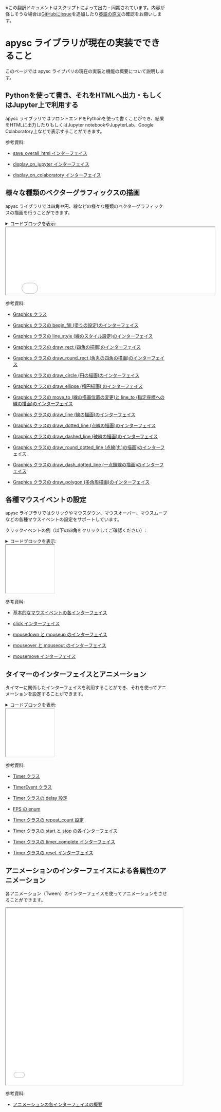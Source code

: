 <span class="inconspicuous-txt">※この翻訳ドキュメントはスクリプトによって出力・同期されています。内容が怪しそうな場合は<a href="https://github.com/simon-ritchie/apysc/issues" target="_blank">GitHubにissue</a>を追加したり[英語の原文](https://simon-ritchie.github.io/apysc/en/what_apysc_can_do.html)の確認をお願いします。</span>

# apysc ライブラリが現在の実装でできること

このページでは apysc ライブパリの現在の実装と機能の概要について説明します。

## Pythonを使って書き、それをHTMLへ出力・もしくはJupyter上で利用する

apysc ライブラリではフロントエンドをPythonを使って書くことができ、結果をHTMLに出力したりもしくはJupyter notebookやJupyterLab、Google Colaboratory上などで表示することができます。

参考資料:

- [save_overall_html インターフェイス](jp_save_overall_html.md)
- [display_on_jupyter インターフェイス](jp_display_on_jupyter.md)

- [display_on_colaboratory インターフェイス](jp_display_on_colaboratory.md)

## 様々な種類のベクターグラフィックスの描画

apysc ライブラリでは四角や円、線などの様々な種類のベクターグラフィックスの描画を行うことができます。

<details>
<summary>コードブロックを表示:</summary>

```py
# runnable
import apysc as ap

ap.Stage(
    stage_width=650, stage_height=210, background_color="#333", stage_elem_id="stage"
)
sprite: ap.Sprite = ap.Sprite()

sprite.graphics.begin_fill(color="#0af")
sprite.graphics.draw_rect(x=50, y=50, width=50, height=50)

sprite.graphics.draw_round_rect(
    x=150, y=50, width=50, height=50, ellipse_width=12, ellipse_height=12
)

sprite.graphics.draw_circle(x=275, y=75, radius=25)

sprite.graphics.draw_ellipse(x=375, y=75, width=50, height=30)

sprite.graphics.draw_polygon(
    points=[
        ap.Point2D(x=475, y=50),
        ap.Point2D(x=450, y=100),
        ap.Point2D(x=500, y=100),
    ]
)

sprite.graphics.begin_fill(color="")
sprite.graphics.line_style(color="#eee", thickness=3)
sprite.graphics.move_to(x=550, y=50)
sprite.graphics.line_to(x=600, y=50)
sprite.graphics.line_to(x=550, y=100)
sprite.graphics.line_to(x=600, y=100)

sprite.graphics.draw_line(x_start=50, y_start=130, x_end=600, y_end=130)
sprite.graphics.draw_dotted_line(
    x_start=50, y_start=145, x_end=600, y_end=145, dot_size=2
)
sprite.graphics.draw_round_dotted_line(
    x_start=53, y_start=160, x_end=600, y_end=160, round_size=6, space_size=6
)

ap.save_overall_html(dest_dir_path="what_apysc_can_do_draw_vector_graphics/")
```

</details>

<iframe src="static/what_apysc_can_do_draw_vector_graphics/index.html" width="650" height="210"></iframe>

参考資料:

- [Graphics クラス](jp_graphics.md)
- [Graphics クラスの begin_fill (塗りの設定)のインターフェイス](jp_graphics_begin_fill.md)

- [Graphics クラスの line_style (線のスタイル設定)のインターフェイス](jp_graphics_line_style.md)
- [Graphics クラスの draw_rect (四角の描画)のインターフェイス](jp_graphics_draw_rect.md)

- [Graphics クラスの draw_round_rect (角丸の四角の描画)のインターフェイス](jp_graphics_draw_round_rect.md)
- [Graphics クラスの draw_circle (円の描画)のインターフェイス](jp_graphics_draw_circle.md)

- [Graphics クラスの draw_ellipse (楕円描画) のインターフェイス](jp_graphics_draw_ellipse.md)
- [Graphics クラスの move_to (線の描画位置の変更)と line_to (指定座標への線の描画)のインターフェイス](jp_graphics_move_to_and_line_to.md)

- [Graphics クラスの draw_line (線の描画)のインターフェイス](jp_graphics_draw_line.md)
- [Graphics クラスの draw_dotted_line (点線の描画)のインターフェイス](jp_graphics_draw_dotted_line.md)

- [Graphics クラスの draw_dashed_line (破線の描画)のインターフェイス](jp_graphics_draw_dashed_line.md)
- [Graphics クラスの draw_round_dotted_line (点線(丸)の描画)のインターフェイス](jp_graphics_draw_round_dotted_line.md)

- [Graphics クラスの draw_dash_dotted_line (一点鎖線の描画)のインターフェイス](jp_graphics_draw_dash_dotted_line.md)
- [Graphics クラスの draw_polygon (多角形描画)のインターフェイス](jp_graphics_draw_polygon.md)

## 各種マウスイベントの設定

apysc ライブラリではクリックやマウスダウン、マウスオーバー、マウスムーブなどの各種マウスイベントの設定をサポートしています。

クリックイベントの例（以下の四角をクリックしてご確認ください）:

<details>
<summary>コードブロックを表示:</summary>

```py
# runnable
import apysc as ap


def on_click(e: ap.MouseEvent[ap.Rectangle], options: dict) -> None:
    """
    The handler that the rectangle calls when clicked.

    Parameters
    ----------
    e : ap.MouseEvent
        Event instance.
    options : dict
        Optional arguments dictionary.
    """
    color: ap.String = e.this.fill_color
    condition: ap.Boolean = color == "#00aaff"
    with ap.If(condition):
        e.this.fill_color = ap.String("#f0a")
    with ap.Else():
        e.this.fill_color = ap.String("#0af")


ap.Stage(
    stage_width=150, stage_height=150, background_color="#333", stage_elem_id="stage"
)
sprite: ap.Sprite = ap.Sprite()

sprite.graphics.begin_fill(color="#0af")
rectangle: ap.Rectangle = sprite.graphics.draw_rect(x=50, y=50, width=50, height=50)
rectangle.click(on_click)

ap.save_overall_html(dest_dir_path="what_apysc_can_do_mouse_event_click/")
```

</details>

<iframe src="static/what_apysc_can_do_mouse_event_click/index.html" width="150" height="150"></iframe>

参考資料:

- [基本的なマウスイベントの各インターフェイス](jp_mouse_event_basic.md)
- [click インターフェイス](jp_click.md)

- [mousedown と mouseup のインターフェイス](jp_mousedown_and_mouseup.md)
- [mouseover と mouseout のインターフェイス](jp_mouseover_and_mouseout.md)

- [mousemove インターフェイス](jp_mousemove.md)

## タイマーのインターフェイスとアニメーション

タイマーに関係したインターフェイスを利用することができ、それを使ってアニメーションを設定することができます。

<details>
<summary>コードブロックを表示:</summary>

```py
# runnable
from typing_extensions import TypedDict

import apysc as ap


class _Options(TypedDict):
    rectangle: ap.Rectangle
    alpha_direction: ap.Int


def on_timer(e: ap.TimerEvent, options: _Options) -> None:
    """
    The handler that the timer calls.

    Parameters
    ----------
    e : ap.TimerEvent
        Event instance.
    options : dict
        Optional arguments dictionary.
    """
    rectangle: ap.Rectangle = options["rectangle"]
    alpha_direction: ap.Int = options["alpha_direction"]
    current_alpha: ap.Number = rectangle.fill_alpha
    condition_1: ap.Boolean = current_alpha < 0.0
    condition_2: ap.Boolean = current_alpha > 1.0
    with ap.If(condition_1):
        alpha_direction.value = 1
    with ap.Elif(condition_2):
        alpha_direction.value = -1
    rectangle.fill_alpha += alpha_direction * 0.03
    rectangle.rotation_around_center += 1


ap.Stage(
    stage_width=150, stage_height=150, background_color="#333", stage_elem_id="stage"
)
sprite: ap.Sprite = ap.Sprite()

sprite.graphics.begin_fill(color="#0af")
alpha_direction: ap.Int = ap.Int(1)
rectangle: ap.Rectangle = sprite.graphics.draw_rect(x=50, y=50, width=50, height=50)
options: _Options = {"rectangle": rectangle, "alpha_direction": alpha_direction}
timer: ap.Timer = ap.Timer(on_timer, delay=ap.FPS.FPS_60, options=options)
timer.start()

ap.save_overall_html(dest_dir_path="what_apysc_can_do_timer_animation/")
```

</details>

<iframe src="static/what_apysc_can_do_timer_animation/index.html" width="150" height="150"></iframe>

参考資料:

- [Timer クラス](jp_timer.md)
- [TimerEvent クラス](jp_timer_event.md)

- [Timer クラスの delay 設定](jp_timer_delay.md)
- [FPS の enum](jp_fps.md)

- [Timer クラスの repeat_count 設定](jp_timer_repeat_count.md)
- [Timer クラスの start と stop の各インターフェイス](jp_timer_start_and_stop.md)

- [Timer クラスの timer_complete インターフェイス](jp_timer_complete.md)
- [Timer クラスの reset インターフェイス](jp_timer_reset.md)

## アニメーションのインターフェイスによる各属性のアニメーション

各アニメーション（Tween）のインターフェイスを使ってアニメーションをさせることができます。

<iframe src="static/animation_interfaces_abstract_each_attr/index.html" width="550" height="550"></iframe>

参考資料:

- [アニメーションの各インターフェイスの概要](jp_animation_interfaces_abstract.md)